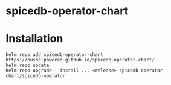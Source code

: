 # spicedb-operator-chart

# Installation

```shell
helm repo add spicedb-operator-chart https://bushelpowered.github.io/spicedb-operator-chart/
helm repo update
helm repo upgrade --install ... <release> spicedb-operator-chart/spicedb-operator
```